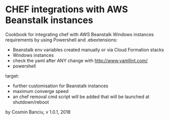 # CHEF integrations with AWS Beanstalk instances

Cookbook for integrating chef with AWS Beanstalk Windows instances
requirements by using Powershell and .ebextensions:
- Beanstalk env variables created manually or via Cloud Formation stacks
- Windows instances
- check the yaml after ANY change with http://www.yamllint.com/
- powershell

target:
- further customisation for Beanstalk instances
- maximum converge speed
- an chef removal cmd script will be added that will be launched at shutdown/reboot

by Cosmin Banciu, v 1.0.1, 2018
